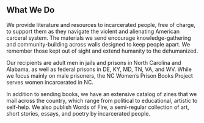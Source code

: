 ## What We Do
We provide literature and resources to incarcerated people, free of charge, to support them as they navigate the violent and alienating American carceral system. The materials we send encourage knowledge-gathering and community-building across walls designed to keep people apart. We remember those kept out of sight and extend humanity to the dehumanized.

Our recipients are adult men in jails and prisons in North Carolina and Alabama, as well as federal prisons in DE, KY, MD, TN, VA, and WV. While we focus mainly on male prisoners, the NC Women’s Prison Books Project serves women incarcerated in NC.

In addition to sending books, we have an extensive catalog of zines that we mail across the country, which range from political to educational, artistic to self-help. We also publish Words of Fire, a semi-regular collection of art, short stories, essays, and poetry by incarcerated people.
